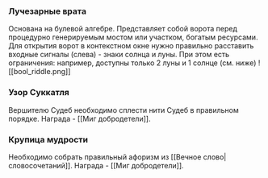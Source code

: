### Лучезарные врата
Основана на булевой алгебре. Представляет собой ворота перед процедурно генерируемым мостом или участком, богатым ресурсами. Для открытия ворот в контекстном окне нужно правильно расставить входные сигналы (слева) - знаки солнца и луны. При этом есть ограничения: например, доступны только 2 луны и 1 солнце (см. ниже)
![[bool_riddle.png]]
### Узор Суккатля
Вершителю Судеб необходимо сплести нити Судеб в правильном порядке. Награда - [[Миг добродетели]].
### Крупица мудрости
Необходимо собрать правильный афоризм из [[Вечное слово|словосочетаний]]. Награда - [[Миг добродетели]].